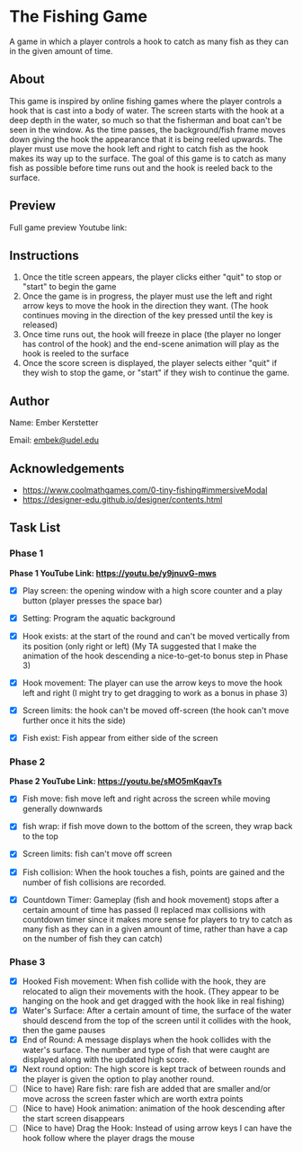 # The Fishing Game
A game in which a player controls a hook to catch as many fish as they can in the given amount of time.
## About
This game is inspired by online fishing games where the player controls a hook that is cast into a body of water. 
The screen starts with the hook at a deep depth in the water, so much so that the fisherman and boat can't be seen in 
the window. As the time passes, the background/fish frame moves down giving the hook the appearance that it is being 
reeled upwards. The player must use move the hook left and right to catch fish as the hook makes its way 
up to the surface. The goal of this game is to catch as many fish as possible before time runs out and the hook is 
reeled back to the surface.


## Preview
Full game preview Youtube link:

## Instructions
1. Once the title screen appears, the player clicks either "quit" to stop or "start" to begin the game
2. Once the game is in progress, the player must use the left and right arrow keys to move the hook in the direction 
they want. (The hook continues moving in the direction of the key pressed until the key is released)
3. Once time runs out, the hook will freeze in place (the player no longer has control of the hook) and the end-scene
animation will play as the hook is reeled to the surface
4. Once the score screen is displayed, the player selects either "quit" if they wish to stop the game, or "start" if
they wish to continue the game.

## Author
Name: Ember Kerstetter

Email: embek@udel.edu

## Acknowledgements
- https://www.coolmathgames.com/0-tiny-fishing#immersiveModal
- https://designer-edu.github.io/designer/contents.html

## Task List

### Phase 1
**Phase 1 YouTube Link: https://youtu.be/y9jnuvG-mws**
- [x] Play screen: the opening window with a high score counter and a play button (player presses the space bar)
- [x] Setting: Program the aquatic background
- [x] Hook exists: at the start of the round and can't be moved vertically from its position (only right or left) 
(My TA suggested that I make the animation of the hook descending a nice-to-get-to bonus step in Phase 3)
- [x] Hook movement: The player can use the arrow keys to move the hook left and right (I might try to get dragging to work as a bonus in phase 3)
- [x] Screen limits: the hook can't be moved off-screen (the hook can't move further once it hits the side)
- [x] Fish exist: Fish appear from either side of the screen



### Phase 2
**Phase 2 YouTube Link: https://youtu.be/sMO5mKqavTs**
- [x] Fish move: fish move left and right across the screen while moving generally downwards
- [x] fish wrap: if fish move down to the bottom of the screen, they wrap back to the top
- [x] Screen limits: fish can't move off screen
- [x] Fish collision: When the hook touches a fish, points are gained and the number of fish collisions are recorded.
- [x] Countdown Timer: Gameplay (fish and hook movement) stops after a certain amount of time has passed 
(I replaced max collisions with countdown timer since it makes more sense for players to try to catch as many fish 
as they can in a given amount of time, rather than have a cap on the number of fish they can catch)


### Phase 3
- [x] Hooked Fish movement: When fish collide with the hook, they are relocated to align their movements with the hook.
  (They appear to be hanging on the hook and get dragged with the hook like in real fishing)
- [x] Water's Surface: After a certain amount of time, the surface of the water should descend from the top of the screen until it
  collides with the hook, then the game pauses
- [x] End of Round: A message displays when the hook collides with the water's surface. The number and type of fish that were caught are
  displayed along with the updated high score.
- [x] Next round option: The high score is kept track of between rounds and the player is given the option to play another round.
- [ ] (Nice to have) Rare fish: rare fish are added that are smaller and/or move across the screen faster which are worth extra points
- [ ] (Nice to have) Hook animation: animation of the hook descending after the start screen disappears
- [ ] (Nice to have) Drag the Hook: Instead of using arrow keys I can have the hook follow where the player drags the mouse
